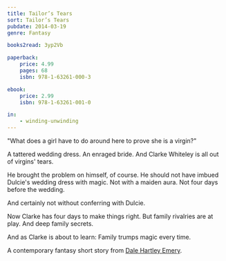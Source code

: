 ```yaml
---
title: Tailor’s Tears
sort: Tailor’s Tears
pubdate: 2014-03-19
genre: Fantasy

books2read: 3yp2Vb

paperback:
    price: 4.99
    pages: 68
    isbn: 978-1-63261-000-3

ebook:
    price: 2.99
    isbn: 978-1-63261-001-0

in:
    - winding-unwinding
---
```


"What does a girl have to do around here to prove she is a virgin?"

A tattered wedding dress.
An enraged bride.
And Clarke Whiteley is all out of virgins' tears.

He brought the problem on himself,
of course.
He should not have imbued Dulcie's wedding dress with magic.
Not with a maiden aura.
Not four days before the wedding.

And certainly not without conferring with Dulcie.

Now Clarke has four days to make things right.
But family rivalries are at play.
And deep family secrets.

And as Clarke is about to learn:
Family trumps magic every time.

A contemporary fantasy short story
from
[Dale Hartley Emery](http://dalehartleyemery.com/).
